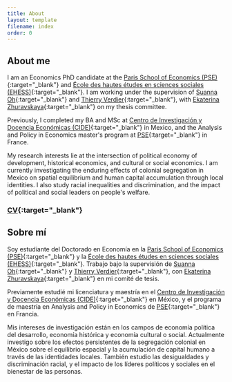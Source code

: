 ```yaml
---
title: About
layout: template
filename: index
order: 0
---  
```


## About me

I am an Economics PhD candidate at the [Paris School of Economics (PSE)](https://www.parisschoolofeconomics.eu/en/){:target="_blank"} and [École des hautes études en sciences sociales (EHESS)](https://www.ehess.fr/fr){:target="_blank"}. I am working under the supervision of [Suanna Oh](https://www.suannaoh.com/){:target="_blank"} and [Thierry Verdier](https://www.parisschoolofeconomics.eu/fr/verdier-thierry/){:target="_blank"}, with [Ekaterina Zhuravskaya](http://www.parisschoolofeconomics.com/zhuravskaya-ekaterina/){:target="_blank"} on my thesis committee.

Previously, I completed my BA and MSc at [Centro de Investigación y Docencia Económicas (CIDE)](https://www.cide.edu/de/){:target="_blank"} in Mexico, and the Analysis and Policy in Economics master's program at [PSE](https://www.parisschoolofeconomics.eu/en/teaching/masters-program/ape-analysis-policy-in-economics/){:target="_blank"} in France.

My research interests lie at the intersection of political economy of development, historical economics, and cultural or social economics. I am currently investigating the enduring effects of colonial segregation in Mexico on spatial equilibrium and human capital accumulation through local identities. I also study racial inequalities and discrimination, and the impact of political and social leaders on people's welfare.

### [CV](https://github.com/woomora/Woo-Mora-CV-pdf/blob/main/Woo-Mora%20CV.pdf){:target="_blank"}

## Sobre mí

Soy estudiante del Doctorado en Economía en la [Paris School of Economics (PSE)](https://www.parisschoolofeconomics.eu/en/){:target="_blank"} y la [École des hautes études en sciences sociales (EHESS)](https://www.ehess.fr/fr){:target="_blank"}. Trabajo bajo la supervisión de [Suanna Oh](https://www.suannaoh.com/){:target="_blank"} y [Thierry Verdier](https://www.parisschoolofeconomics.eu/fr/verdier-thierry/){:target="_blank"}, con [Ekaterina Zhuravskaya](http://www.parisschoolofeconomics.com/zhuravskaya-ekaterina/){:target="_blank"} en mi comité de tesis.

Previamente estudié mi licenciatura y maestría en el [Centro de Investigación y Docencia Económicas (CIDE)](https://www.cide.edu/de/){:target="_blank"} en México, y el programa de maestría en Analysis and Policy in Economics de [PSE](https://www.parisschoolofeconomics.eu/en/teaching/masters-program/ape-analysis-policy-in-economics/){:target="_blank"} en Francia.

Mis intereses de investigación están en los campos de economía política del desarrollo, economía histórica y economía cultural o social. Actualmente investigo sobre los efectos persistentes de la segregación colonial en México sobre el equilibrio espacial y la acumulación de capital humano a través de las identidades locales. También estudio las desigualdades y discriminación racial, y el impacto de los líderes políticos y sociales en el bienestar de las personas.

